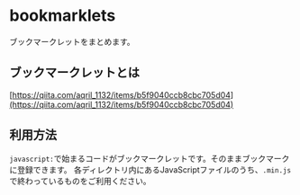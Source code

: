 # bookmarklets

ブックマークレットをまとめます。

## ブックマークレットとは

[https://qiita.com/aqril_1132/items/b5f9040ccb8cbc705d04](https://qiita.com/aqril_1132/items/b5f9040ccb8cbc705d04)

## 利用方法

`javascript:`で始まるコードがブックマークレットです。そのままブックマークに登録できます。 各ディレクトリ内にあるJavaScriptファイルのうち、`.min.js`で終わっているものをご利用ください。

